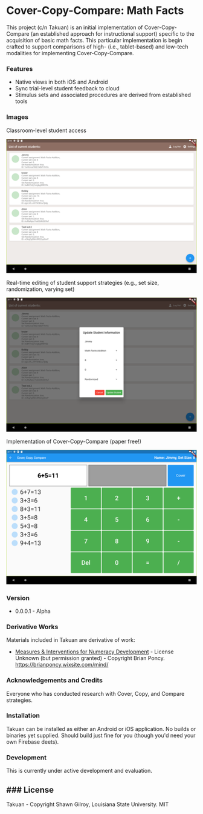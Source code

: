 # Cover-Copy-Compare: Math Facts

This project (c/n Takuan) is an initial implementation of Cover-Copy-Compare (an established approach for instructional support) specific to the acquisition of basic math facts. This particular implementation is begin crafted to support comparisons of high- (i.e., tablet-based) and low-tech modalities for implementing Cover-Copy-Compare.

### Features

-   Native views in both iOS and Android
-   Sync trial-level student feedback to cloud
-   Stimulus sets and associated procedures are derived from established tools

### Images

Classroom-level student access

![Classwide access](screenshots/Screenshot_1645128661.png "Classwide access")

Real-time editing of student support strategies (e.g., set size, randomization, varying set)

![Realtime management of student settings](screenshots/Screenshot_1645128668.png "Live edit")

Implementation of Cover-Copy-Compare (paper free!)

![Virtual interface for Cover Copy Compare](screenshots/Screenshot_1645128678.png "Cover Copy Compare")

### Version

-   0.0.0.1 - Alpha

### Derivative Works

Materials included in Takuan are derivative of work:

-   [Measures & Interventions for Numeracy Development](https://brianponcy.wixsite.com/mind/cover-copy-compare) - License Unknown (but permission granted) - Copyright Brian Poncy. <https://brianponcy.wixsite.com/mind/>

### Acknowledgements and Credits

Everyone who has conducted research with Cover, Copy, and Compare strategies.

### Installation

Takuan can be installed as either an Android or iOS application. No builds or binaries yet supplied. Should build just fine for you (though you'd need your own Firebase deets).

### Development

This is currently under active development and evaluation.

## ##\# License

Takuan - Copyright Shawn Gilroy, Louisiana State University. MIT
